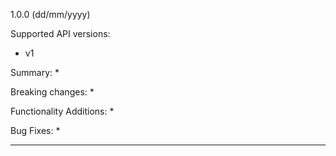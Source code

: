1.0.0 (dd/mm/yyyy)

Supported API versions:
* v1

Summary:
* 

Breaking changes:
* 

Functionality Additions:
* 

Bug Fixes:
* 

-----------------------
